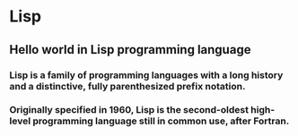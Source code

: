 # Lisp
## Hello world in Lisp programming language

### Lisp is a family of programming languages with a long history and a distinctive, fully parenthesized prefix notation.

### Originally specified in 1960, Lisp is the second-oldest high-level programming language still in common use, after Fortran.
